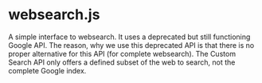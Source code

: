 # websearch.js
A simple interface to websearch. It uses a deprecated but still functioning Google API. The reason, why we use this deprecated API is that there is no proper alternative for this API (for complete websearch). The Custom Search API only offers a defined subset of the web to search, not the complete Google index.

